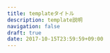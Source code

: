 ```yaml
---
title: templateタイトル
description: template説明
navigation: false
draft: true
date: 2017-10-15T23:59:59+09:00
---
```


